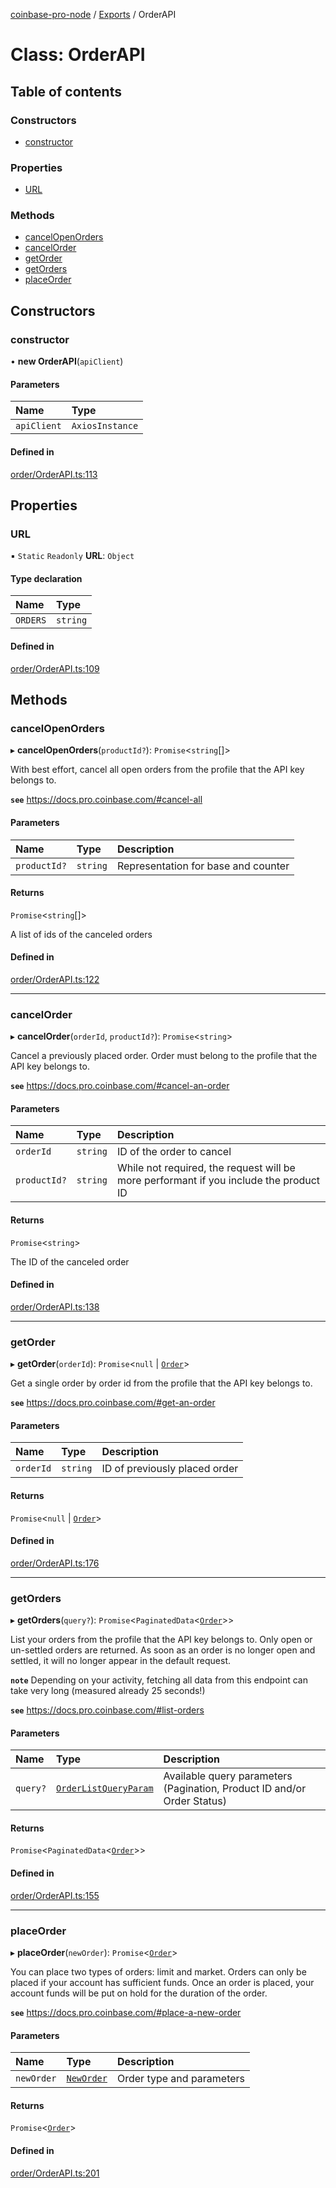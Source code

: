 [coinbase-pro-node](../README.md) / [Exports](../modules.md) / OrderAPI

# Class: OrderAPI

## Table of contents

### Constructors

- [constructor](OrderAPI.md#constructor)

### Properties

- [URL](OrderAPI.md#url)

### Methods

- [cancelOpenOrders](OrderAPI.md#cancelopenorders)
- [cancelOrder](OrderAPI.md#cancelorder)
- [getOrder](OrderAPI.md#getorder)
- [getOrders](OrderAPI.md#getorders)
- [placeOrder](OrderAPI.md#placeorder)

## Constructors

### constructor

• **new OrderAPI**(`apiClient`)

#### Parameters

| Name        | Type            |
| :---------- | :-------------- |
| `apiClient` | `AxiosInstance` |

#### Defined in

[order/OrderAPI.ts:113](https://github.com/bennycode/coinbase-pro-node/blob/7770f03/src/order/OrderAPI.ts#L113)

## Properties

### URL

▪ `Static` `Readonly` **URL**: `Object`

#### Type declaration

| Name     | Type     |
| :------- | :------- |
| `ORDERS` | `string` |

#### Defined in

[order/OrderAPI.ts:109](https://github.com/bennycode/coinbase-pro-node/blob/7770f03/src/order/OrderAPI.ts#L109)

## Methods

### cancelOpenOrders

▸ **cancelOpenOrders**(`productId?`): `Promise`<`string`[]\>

With best effort, cancel all open orders from the profile that the API key belongs to.

**`see`** https://docs.pro.coinbase.com/#cancel-all

#### Parameters

| Name         | Type     | Description                         |
| :----------- | :------- | :---------------------------------- |
| `productId?` | `string` | Representation for base and counter |

#### Returns

`Promise`<`string`[]\>

A list of ids of the canceled orders

#### Defined in

[order/OrderAPI.ts:122](https://github.com/bennycode/coinbase-pro-node/blob/7770f03/src/order/OrderAPI.ts#L122)

---

### cancelOrder

▸ **cancelOrder**(`orderId`, `productId?`): `Promise`<`string`\>

Cancel a previously placed order. Order must belong to the profile that the API key belongs to.

**`see`** https://docs.pro.coinbase.com/#cancel-an-order

#### Parameters

| Name         | Type     | Description                                                                           |
| :----------- | :------- | :------------------------------------------------------------------------------------ |
| `orderId`    | `string` | ID of the order to cancel                                                             |
| `productId?` | `string` | While not required, the request will be more performant if you include the product ID |

#### Returns

`Promise`<`string`\>

The ID of the canceled order

#### Defined in

[order/OrderAPI.ts:138](https://github.com/bennycode/coinbase-pro-node/blob/7770f03/src/order/OrderAPI.ts#L138)

---

### getOrder

▸ **getOrder**(`orderId`): `Promise`<`null` \| [`Order`](../modules.md#order)\>

Get a single order by order id from the profile that the API key belongs to.

**`see`** https://docs.pro.coinbase.com/#get-an-order

#### Parameters

| Name      | Type     | Description                   |
| :-------- | :------- | :---------------------------- |
| `orderId` | `string` | ID of previously placed order |

#### Returns

`Promise`<`null` \| [`Order`](../modules.md#order)\>

#### Defined in

[order/OrderAPI.ts:176](https://github.com/bennycode/coinbase-pro-node/blob/7770f03/src/order/OrderAPI.ts#L176)

---

### getOrders

▸ **getOrders**(`query?`): `Promise`<`PaginatedData`<[`Order`](../modules.md#order)\>\>

List your orders from the profile that the API key belongs to. Only open or un-settled orders are returned. As soon as an order is no longer open and settled, it will no longer appear in the default request.

**`note`** Depending on your activity, fetching all data from this endpoint can take very long (measured already 25 seconds!)

**`see`** https://docs.pro.coinbase.com/#list-orders

#### Parameters

| Name | Type | Description |
| :-- | :-- | :-- |
| `query?` | [`OrderListQueryParam`](../interfaces/OrderListQueryParam.md) | Available query parameters (Pagination, Product ID and/or Order Status) |

#### Returns

`Promise`<`PaginatedData`<[`Order`](../modules.md#order)\>\>

#### Defined in

[order/OrderAPI.ts:155](https://github.com/bennycode/coinbase-pro-node/blob/7770f03/src/order/OrderAPI.ts#L155)

---

### placeOrder

▸ **placeOrder**(`newOrder`): `Promise`<[`Order`](../modules.md#order)\>

You can place two types of orders: limit and market. Orders can only be placed if your account has sufficient funds. Once an order is placed, your account funds will be put on hold for the duration of the order.

**`see`** https://docs.pro.coinbase.com/#place-a-new-order

#### Parameters

| Name       | Type                                 | Description               |
| :--------- | :----------------------------------- | :------------------------ |
| `newOrder` | [`NewOrder`](../modules.md#neworder) | Order type and parameters |

#### Returns

`Promise`<[`Order`](../modules.md#order)\>

#### Defined in

[order/OrderAPI.ts:201](https://github.com/bennycode/coinbase-pro-node/blob/7770f03/src/order/OrderAPI.ts#L201)
